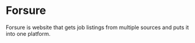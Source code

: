 # Forsure
Forsure is website that gets job listings from multiple sources and puts it into one platform.
